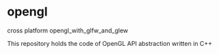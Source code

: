 # opengl

cross platform opengl_with_glfw_and_glew

This repository holds the code of OpenGL API abstraction written in C++



